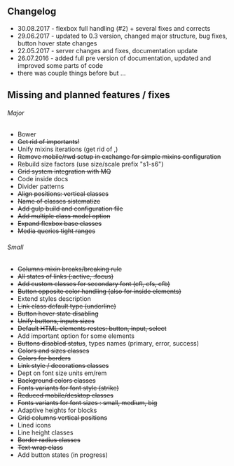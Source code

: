 ## Changelog

* 30.08.2017 - flexbox full handling (#2) + several fixes and corrects
* 29.06.2017 - updated to 0.3 version, changed major structure, bug fixes, button hover state changes
* 22.05.2017 - server changes and fixes, documentation update
* 26.07.2016 - added full pre version of documentation, updated and improved some parts of code
* there was couple things before but ...

<a name=""></a>
## Missing and planned features / fixes

###### Major
* Bower
* ~~Get rid of importants!~~
* Unify mixins iterations (get rid of ,)
* ~~Remove mobile/rwd setup in exchange for simple mixins configuration~~
* Rebuild size factors (use size/scale prefix "s1-s6")
* ~~Grid system integration with MQ~~
* Code inside docs
* Divider patterns
* ~~Align positions: vertical classes~~
* ~~Name of classes sistematize~~
* ~~Add gulp build and configuration file~~
* ~~Add multiple class model option~~
* ~~Expand flexbox base classes~~
* ~~Media queries tight ranges~~

###### Small
* ~~Columns mixin breaks/breaking rule~~
* ~~All states of links (:active, :focus)~~
* ~~Add custom classes for secondary font (cfl, cfs, cfb)~~
* ~~Button opposite color handling (also for inside elements)~~
* Extend styles description
* ~~Link class default type (underline)~~
* ~~Button hover state disabling~~
* ~~Unify buttons, inputs sizes~~
* ~~Default HTML elements restes: button, input, select~~
* Add important option for some elements
* ~~Buttons disabled status~~, types names (primary, error, success)
* ~~Colors and sizes classes~~
* ~~Colors for borders~~
* ~~Link style / decorations classes~~
* Dept on font size units em/rem
* ~~Background colors classes~~
* ~~Fonts variants for font style (strike)~~
* ~~Reduced mobile/desktop classes~~
* ~~Fonts variants for font sizes : small, medium, big~~
* Adaptive heights for blocks
* ~~Grid columns vertical positions~~
* Lined icons
* Line height classes
* ~~Border radius classes~~
* ~~Text wrap class~~
* Add button states (in progress)

